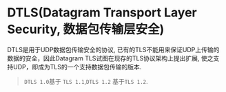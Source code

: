 # DTLS(Datagram Transport Layer Security, 数据包传输层安全)
DTLS是用于UDP数据包传输安全的协议, 已有的TLS不能用来保证UDP上传输的数据的安全，因此Datagram TLS试图在现存的TLS协议架构上提出扩展, 使之支持UDP，即成为TLS的一个支持数据包传输的版本.

> `DTLS 1.0`基于 `TLS 1.1`,`DTLS 1.2` 基于`TLS 1.2`.